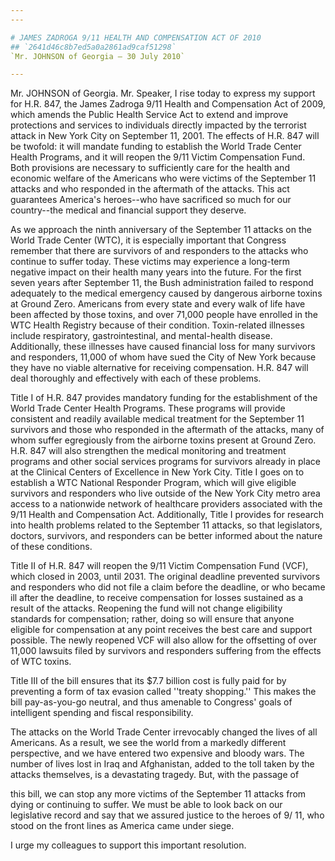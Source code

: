 ```yaml
---
---

# JAMES ZADROGA 9/11 HEALTH AND COMPENSATION ACT OF 2010
## `2641d46c8b7ed5a0a2861ad9caf51298`
`Mr. JOHNSON of Georgia — 30 July 2010`

---
```



Mr. JOHNSON of Georgia. Mr. Speaker, I rise today to express my 
support for H.R. 847, the James Zadroga 9/11 Health and Compensation 
Act of 2009, which amends the Public Health Service Act to extend and 
improve protections and services to individuals directly impacted by 
the terrorist attack in New York City on September 11, 2001. The 
effects of H.R. 847 will be twofold: it will mandate funding to 
establish the World Trade Center Health Programs, and it will reopen 
the 9/11 Victim Compensation Fund. Both provisions are necessary to 
sufficiently care for the health and economic welfare of the Americans 
who were victims of the September 11 attacks and who responded in the 
aftermath of the attacks. This act guarantees America's heroes--who 
have sacrificed so much for our country--the medical and financial 
support they deserve.

As we approach the ninth anniversary of the September 11 attacks on 
the World Trade Center (WTC), it is especially important that Congress 
remember that there are survivors of and responders to the attacks who 
continue to suffer today. These victims may experience a long-term 
negative impact on their health many years into the future. For the 
first seven years after September 11, the Bush administration failed to 
respond adequately to the medical emergency caused by dangerous 
airborne toxins at Ground Zero. Americans from every state and every 
walk of life have been affected by those toxins, and over 71,000 people 
have enrolled in the WTC Health Registry because of their condition. 
Toxin-related illnesses include respiratory, gastrointestinal, and 
mental-health disease. Additionally, these illnesses have caused 
financial loss for many survivors and responders, 11,000 of whom have 
sued the City of New York because they have no viable alternative for 
receiving compensation. H.R. 847 will deal thoroughly and effectively 
with each of these problems.

Title I of H.R. 847 provides mandatory funding for the establishment 
of the World Trade Center Health Programs. These programs will provide 
consistent and readily available medical treatment for the September 11 
survivors and those who responded in the aftermath of the attacks, many 
of whom suffer egregiously from the airborne toxins present at Ground 
Zero. H.R. 847 will also strengthen the medical monitoring and 
treatment programs and other social services programs for survivors 
already in place at the Clinical Centers of Excellence in New York 
City. Title I goes on to establish a WTC National Responder Program, 
which will give eligible survivors and responders who live outside of 
the New York City metro area access to a nationwide network of 
healthcare providers associated with the 9/11 Health and Compensation 
Act. Additionally, Title I provides for research into health problems 
related to the September 11 attacks, so that legislators, doctors, 
survivors, and responders can be better informed about the nature of 
these conditions.

Title II of H.R. 847 will reopen the 9/11 Victim Compensation Fund 
(VCF), which closed in 2003, until 2031. The original deadline 
prevented survivors and responders who did not file a claim before the 
deadline, or who became ill after the deadline, to receive compensation 
for losses sustained as a result of the attacks. Reopening the fund 
will not change eligibility standards for compensation; rather, doing 
so will ensure that anyone eligible for compensation at any point 
receives the best care and support possible. The newly reopened VCF 
will also allow for the offsetting of over 11,000 lawsuits filed by 
survivors and responders suffering from the effects of WTC toxins.

Title III of the bill ensures that its $7.7 billion cost is fully 
paid for by preventing a form of tax evasion called ''treaty 
shopping.'' This makes the bill pay-as-you-go neutral, and thus 
amenable to Congress' goals of intelligent spending and fiscal 
responsibility.

The attacks on the World Trade Center irrevocably changed the lives 
of all Americans. As a result, we see the world from a markedly 
different perspective, and we have entered two expensive and bloody 
wars. The number of lives lost in Iraq and Afghanistan, added to the 
toll taken by the attacks themselves, is a devastating tragedy. But, 
with the passage of


this bill, we can stop any more victims of the September 11 attacks 
from dying or continuing to suffer. We must be able to look back on our 
legislative record and say that we assured justice to the heroes of 9/
11, who stood on the front lines as America came under siege.

I urge my colleagues to support this important resolution.
